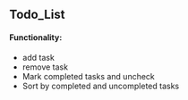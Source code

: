 ## Todo_List

#### Functionality: 
  - add task
  - remove task
  - Mark completed tasks and uncheck
  - Sort by completed and uncompleted tasks
